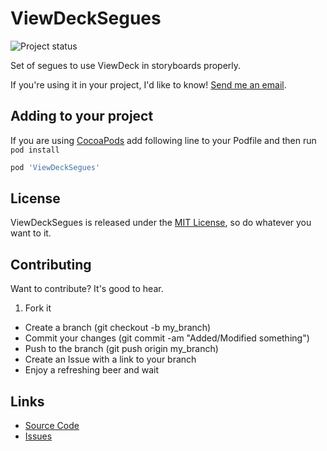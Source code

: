 # ViewDeckSegues

![Project status](http://stillmaintained.com/ahmet/ViewDeckSegues.png)

Set of segues to use ViewDeck in storyboards properly.

If you're using it in your project, I'd like to know! [Send me an email](mailto:me@ahmetaygun.net).

## Adding to your project

If you are using [CocoaPods](http://cocoapods.org) add following line to your Podfile and then run `pod install`

``` ruby
pod 'ViewDeckSegues'
```

## License
ViewDeckSegues is released under the [MIT License](http://en.wikipedia.org/wiki/MIT_license), so do whatever you want to it.

## Contributing

Want to contribute? It's good to hear.

1. Fork it
* Create a branch (git checkout -b my_branch)
* Commit your changes (git commit -am "Added/Modified something")
* Push to the branch (git push origin my_branch)
* Create an Issue with a link to your branch
* Enjoy a refreshing beer and wait

## Links

* [Source Code](http://github.com/ahmet/ViewDeckSegues)
* [Issues](https://github.com/ahmet/ViewDeckSegues/issues)